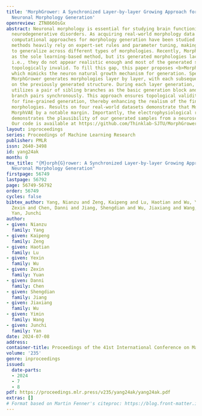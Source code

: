 ```yaml
---
title: 'MorphGrower: A Synchronized Layer-by-layer Growing Approach for Plausible
  Neuronal Morphology Generation'
openreview: ZTN866OsGx
abstract: Neuronal morphology is essential for studying brain functioning and understanding
  neurodegenerative disorders. As acquiring real-world morphology data is expensive,
  computational approaches for morphology generation have been studied. Traditional
  methods heavily rely on expert-set rules and parameter tuning, making it difficult
  to generalize across different types of morphologies. Recently, MorphVAE was introduced
  as the sole learning-based method, but its generated morphologies lack plausibility,
  i.e., they do not appear realistic enough and most of the generated samples are
  topologically invalid. To fill this gap, this paper proposes <b>MorphGrower</b>,
  which mimicks the neuron natural growth mechanism for generation. Specifically,
  MorphGrower generates morphologies layer by layer, with each subsequent layer conditioned
  on the previously generated structure. During each layer generation, MorphGrower
  utilizes a pair of sibling branches as the basic generation block and generates
  branch pairs synchronously. This approach ensures topological validity and allows
  for fine-grained generation, thereby enhancing the realism of the final generated
  morphologies. Results on four real-world datasets demonstrate that MorphGrower outperforms
  MorphVAE by a notable margin. Importantly, the electrophysiological response simulation
  demonstrates the plausibility of our generated samples from a neuroscience perspective.
  Our code is available at https://github.com/Thinklab-SJTU/MorphGrower.
layout: inproceedings
series: Proceedings of Machine Learning Research
publisher: PMLR
issn: 2640-3498
id: yang24ak
month: 0
tex_title: "{M}orph{G}rower: A Synchronized Layer-by-layer Growing Approach for Plausible
  Neuronal Morphology Generation"
firstpage: 56749
lastpage: 56792
page: 56749-56792
order: 56749
cycles: false
bibtex_author: Yang, Nianzu and Zeng, Kaipeng and Lu, Haotian and Wu, Yexin and Yuan,
  Zexin and Chen, Danni and Jiang, Shengdian and Wu, Jiaxiang and Wang, Yimin and
  Yan, Junchi
author:
- given: Nianzu
  family: Yang
- given: Kaipeng
  family: Zeng
- given: Haotian
  family: Lu
- given: Yexin
  family: Wu
- given: Zexin
  family: Yuan
- given: Danni
  family: Chen
- given: Shengdian
  family: Jiang
- given: Jiaxiang
  family: Wu
- given: Yimin
  family: Wang
- given: Junchi
  family: Yan
date: 2024-07-08
address:
container-title: Proceedings of the 41st International Conference on Machine Learning
volume: '235'
genre: inproceedings
issued:
  date-parts:
  - 2024
  - 7
  - 8
pdf: https://proceedings.mlr.press/v235/yang24ak/yang24ak.pdf
extras: []
# Format based on Martin Fenner's citeproc: https://blog.front-matter.io/posts/citeproc-yaml-for-bibliographies/
---
```

